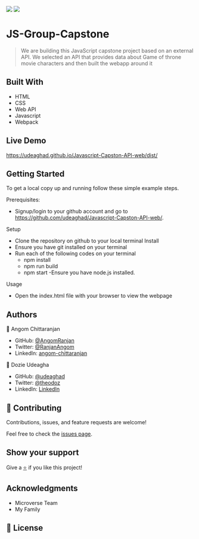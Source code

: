 [![](https://img.shields.io/badge/Micronaut-Angom%20Chittaranjan-blue)](https://github.com/udeaghad)
[![](https://img.shields.io/badge/Microverse-Dozie%20Udeagha-blueviolet)](https://github.com/udeaghad)

# JS-Group-Capstone

>We are building this JavaScript capstone project based on an external API. We selected an API that provides data about Game of throne movie characters and then built the webapp around it

## Built With

- HTML
- CSS
- Web API
- Javascript
- Webpack

## Live Demo

https://udeaghad.github.io/Javascript-Capston-API-web/dist/


## Getting Started

To get a local copy up and running follow these simple example steps.


Prerequisites: 
   - Signup/login to your github account and go to https://github.com/udeaghad/Javascript-Capston-API-web/.
   
Setup
   - Clone the repository on github to your local terminal
Install
   - Ensure you have git installed on your terminal
   - Run each of the following codes on your terminal
      -  npm install
      -  npm run build
      -  npm start
   -Ensure you have node.js installed.
  
Usage
   - Open the index.html file with your browser to view the webpage


## Authors

👤 Angom Chittaranjan

- GitHub: [@AngomRanjan](https://github.com/AngomRanjan)
- Twitter: [@RanjanAngom](https://twitter.com/RanjanAngom)
- LinkedIn: [angom-chittaranjan](https://linkedin.com/in/angom-chittaranjan)

👤 Dozie Udeagha

- GitHub: [@udeaghad](https://github.com/udeaghad)
- Twitter: [@theodoz](https://twitter.com/theodoz)
- LinkedIn: [LinkedIn](https://www.linkedin.com/in/dozie-udeagha/)

## 🤝 Contributing

Contributions, issues, and feature requests are welcome!

Feel free to check the [issues page](https://github.com/udeaghad/Javascript-Capston-API-web/issues).

## Show your support

Give a [⭐️](https://github.com/udeaghad/Javascript-Capston-API-web/stargazers) if you like this project!


## Acknowledgments
- Microverse Team
- My Family

## 📝 License

